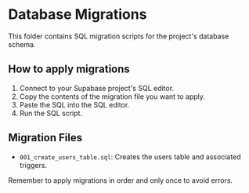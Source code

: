 # Database Migrations

This folder contains SQL migration scripts for the project's database schema.

## How to apply migrations

1. Connect to your Supabase project's SQL editor.
2. Copy the contents of the migration file you want to apply.
3. Paste the SQL into the SQL editor.
4. Run the SQL script.

## Migration Files

- `001_create_users_table.sql`: Creates the users table and associated triggers.

Remember to apply migrations in order and only once to avoid errors.
